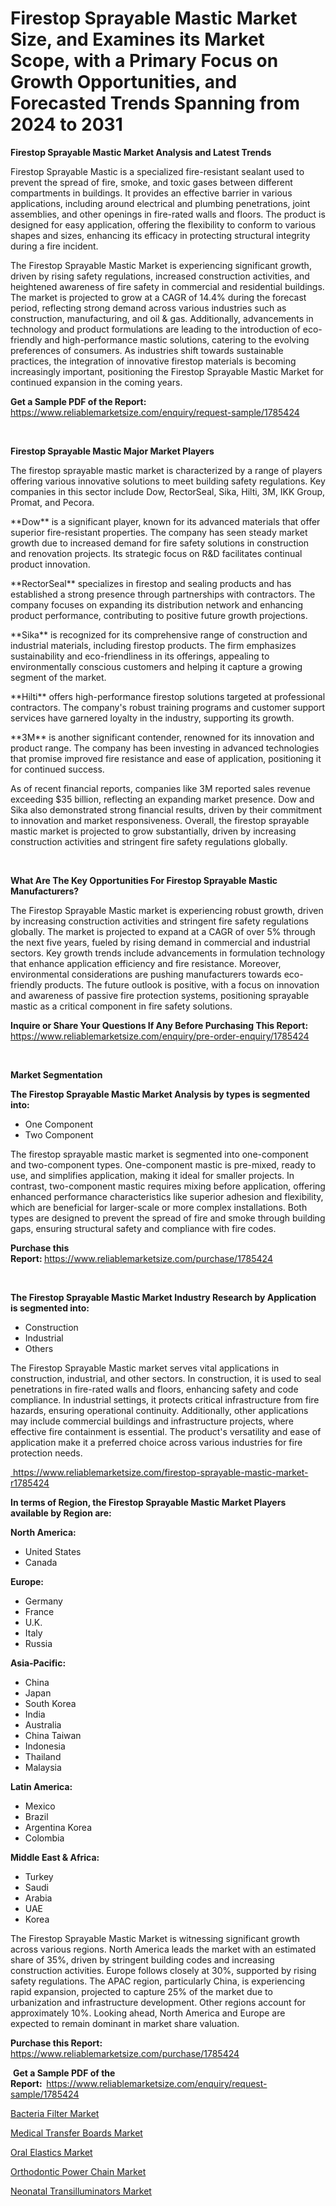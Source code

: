<p><h1>Firestop Sprayable Mastic Market Size, and Examines its Market Scope, with a Primary Focus on Growth Opportunities, and Forecasted Trends Spanning from 2024 to 2031</h1></p><p><strong>Firestop Sprayable Mastic Market Analysis and Latest Trends</strong></p>
<p><p>Firestop Sprayable Mastic is a specialized fire-resistant sealant used to prevent the spread of fire, smoke, and toxic gases between different compartments in buildings. It provides an effective barrier in various applications, including around electrical and plumbing penetrations, joint assemblies, and other openings in fire-rated walls and floors. The product is designed for easy application, offering the flexibility to conform to various shapes and sizes, enhancing its efficacy in protecting structural integrity during a fire incident.</p><p>The Firestop Sprayable Mastic Market is experiencing significant growth, driven by rising safety regulations, increased construction activities, and heightened awareness of fire safety in commercial and residential buildings. The market is projected to grow at a CAGR of 14.4% during the forecast period, reflecting strong demand across various industries such as construction, manufacturing, and oil & gas. Additionally, advancements in technology and product formulations are leading to the introduction of eco-friendly and high-performance mastic solutions, catering to the evolving preferences of consumers. As industries shift towards sustainable practices, the integration of innovative firestop materials is becoming increasingly important, positioning the Firestop Sprayable Mastic Market for continued expansion in the coming years.</p></p>
<p><strong>Get a Sample PDF of the Report:&nbsp;</strong> <a href="https://www.reliablemarketsize.com/enquiry/request-sample/1785424?utm_campaign=1766&utm_medium=2&utm_source=Github&utm_content=ia&utm_term=18122024&utm_id=firestop-sprayable-mastic">https://www.reliablemarketsize.com/enquiry/request-sample/1785424</a></p>
<p>&nbsp;</p>
<p><strong>Firestop Sprayable Mastic Major Market Players</strong></p>
<p><p>The firestop sprayable mastic market is characterized by a range of players offering various innovative solutions to meet building safety regulations. Key companies in this sector include Dow, RectorSeal, Sika, Hilti, 3M, IKK Group, Promat, and Pecora. </p><p>**Dow** is a significant player, known for its advanced materials that offer superior fire-resistant properties. The company has seen steady market growth due to increased demand for fire safety solutions in construction and renovation projects. Its strategic focus on R&D facilitates continual product innovation.</p><p>**RectorSeal** specializes in firestop and sealing products and has established a strong presence through partnerships with contractors. The company focuses on expanding its distribution network and enhancing product performance, contributing to positive future growth projections.</p><p>**Sika** is recognized for its comprehensive range of construction and industrial materials, including firestop products. The firm emphasizes sustainability and eco-friendliness in its offerings, appealing to environmentally conscious customers and helping it capture a growing segment of the market.</p><p>**Hilti** offers high-performance firestop solutions targeted at professional contractors. The company's robust training programs and customer support services have garnered loyalty in the industry, supporting its growth.</p><p>**3M** is another significant contender, renowned for its innovation and product range. The company has been investing in advanced technologies that promise improved fire resistance and ease of application, positioning it for continued success.</p><p>As of recent financial reports, companies like 3M reported sales revenue exceeding $35 billion, reflecting an expanding market presence. Dow and Sika also demonstrated strong financial results, driven by their commitment to innovation and market responsiveness. Overall, the firestop sprayable mastic market is projected to grow substantially, driven by increasing construction activities and stringent fire safety regulations globally.</p></p>
<p>&nbsp;</p>
<p><strong>What Are The Key Opportunities For Firestop Sprayable Mastic Manufacturers?</strong></p>
<p><p>The Firestop Sprayable Mastic market is experiencing robust growth, driven by increasing construction activities and stringent fire safety regulations globally. The market is projected to expand at a CAGR of over 5% through the next five years, fueled by rising demand in commercial and industrial sectors. Key growth trends include advancements in formulation technology that enhance application efficiency and fire resistance. Moreover, environmental considerations are pushing manufacturers towards eco-friendly products. The future outlook is positive, with a focus on innovation and awareness of passive fire protection systems, positioning sprayable mastic as a critical component in fire safety solutions.</p></p>
<p><strong>Inquire or Share Your Questions If Any Before Purchasing This Report:</strong> <a href="https://www.reliablemarketsize.com/enquiry/pre-order-enquiry/1785424?utm_campaign=1766&utm_medium=2&utm_source=Github&utm_content=ia&utm_term=18122024&utm_id=firestop-sprayable-mastic">https://www.reliablemarketsize.com/enquiry/pre-order-enquiry/1785424</a></p>
<p>&nbsp;</p>
<p><strong>Market Segmentation</strong></p>
<p><strong>The Firestop Sprayable Mastic Market Analysis by types is segmented into:</strong></p>
<p><ul><li>One Component</li><li>Two Component</li></ul></p>
<p><p>The firestop sprayable mastic market is segmented into one-component and two-component types. One-component mastic is pre-mixed, ready to use, and simplifies application, making it ideal for smaller projects. In contrast, two-component mastic requires mixing before application, offering enhanced performance characteristics like superior adhesion and flexibility, which are beneficial for larger-scale or more complex installations. Both types are designed to prevent the spread of fire and smoke through building gaps, ensuring structural safety and compliance with fire codes.</p></p>
<p><strong>Purchase this Report:&nbsp;</strong><a href="https://www.reliablemarketsize.com/purchase/1785424?utm_campaign=1766&utm_medium=2&utm_source=Github&utm_content=ia&utm_term=18122024&utm_id=firestop-sprayable-mastic">https://www.reliablemarketsize.com/purchase/1785424</a></p>
<p>&nbsp;</p>
<p><strong>The Firestop Sprayable Mastic Market Industry Research by Application is segmented into:</strong></p>
<p><ul><li>Construction</li><li>Industrial</li><li>Others</li></ul></p>
<p><p>The Firestop Sprayable Mastic market serves vital applications in construction, industrial, and other sectors. In construction, it is used to seal penetrations in fire-rated walls and floors, enhancing safety and code compliance. In industrial settings, it protects critical infrastructure from fire hazards, ensuring operational continuity. Additionally, other applications may include commercial buildings and infrastructure projects, where effective fire containment is essential. The product's versatility and ease of application make it a preferred choice across various industries for fire protection needs.</p></p>
<p><a href="https://www.reliablemarketsize.com/firestop-sprayable-mastic-market-r1785424?utm_campaign=1766&utm_medium=2&utm_source=Github&utm_content=ia&utm_term=18122024&utm_id=firestop-sprayable-mastic">&nbsp;https://www.reliablemarketsize.com/firestop-sprayable-mastic-market-r1785424</a></p>
<p><strong>In terms of Region, the Firestop Sprayable Mastic Market Players available by Region are:</strong></p>
<p>
    <p> <strong> North America: </strong>
        <ul>
            <li>United States</li>
            <li>Canada</li>
        </ul>
        </p> 
    <p> <strong> Europe: </strong>
        <ul>
            <li>Germany</li>
            <li>France</li>
            <li>U.K.</li>
            <li>Italy</li>
            <li>Russia</li>
        </ul>
        </p> 
    <p> <strong> Asia-Pacific: </strong>
        <ul>
            <li>China</li>
            <li>Japan</li>
            <li>South Korea</li>
            <li>India</li>
            <li>Australia</li>
            <li>China Taiwan</li>
            <li>Indonesia</li>
            <li>Thailand</li>
            <li>Malaysia</li>
        </ul>
        </p> 
    <p> <strong> Latin America: </strong>
        <ul>
            <li>Mexico</li>
            <li>Brazil</li>
            <li>Argentina Korea</li>
            <li>Colombia</li>
        </ul>
        </p> 
    <p> <strong> Middle East & Africa: </strong>
        <ul>
            <li>Turkey</li>
            <li>Saudi</li>
            <li>Arabia</li>
            <li>UAE</li>
            <li>Korea</li>
        </ul>
    </p>
    </p>
<p><p>The Firestop Sprayable Mastic Market is witnessing significant growth across various regions. North America leads the market with an estimated share of 35%, driven by stringent building codes and increasing construction activities. Europe follows closely at 30%, supported by rising safety regulations. The APAC region, particularly China, is experiencing rapid expansion, projected to capture 25% of the market due to urbanization and infrastructure development. Other regions account for approximately 10%. Looking ahead, North America and Europe are expected to remain dominant in market share valuation.</p></p>
<p><strong>Purchase this Report: </strong><a href="https://www.reliablemarketsize.com/purchase/1785424?utm_campaign=1766&utm_medium=2&utm_source=Github&utm_content=ia&utm_term=18122024&utm_id=firestop-sprayable-mastic">https://www.reliablemarketsize.com/purchase/1785424</a></p>
<p>&nbsp;<strong>Get a Sample PDF of the Report:&nbsp;&nbsp;</strong><a href="https://www.reliablemarketsize.com/enquiry/request-sample/1785424?utm_campaign=1766&utm_medium=2&utm_source=Github&utm_content=ia&utm_term=18122024&utm_id=firestop-sprayable-mastic">https://www.reliablemarketsize.com/enquiry/request-sample/1785424</a></p>
<p><strong></strong></p>
<p><p><a href="https://www.linkedin.com/pulse/bacteria-filter-market-growth-study-provides-in-depth-insights-ejsnf?utm_campaign=1766&utm_medium=2&utm_source=Github&utm_content=ia&utm_term=18122024&utm_id=firestop-sprayable-mastic">Bacteria Filter Market</a></p><p><a href="https://www.linkedin.com/pulse/projecting-growth-trajectory-medical-transfer-boards-market-jfsif?utm_campaign=1766&utm_medium=2&utm_source=Github&utm_content=ia&utm_term=18122024&utm_id=firestop-sprayable-mastic">Medical Transfer Boards Market</a></p><p><a href="https://www.linkedin.com/pulse/oral-elastics-market-size-projected-expand-89-cagr-from-2024-clijf?utm_campaign=1766&utm_medium=2&utm_source=Github&utm_content=ia&utm_term=18122024&utm_id=firestop-sprayable-mastic">Oral Elastics Market</a></p><p><a href="https://www.linkedin.com/pulse/orthodontic-power-chain-market-size-forecast-anticipated-b96ff?utm_campaign=1766&utm_medium=2&utm_source=Github&utm_content=ia&utm_term=18122024&utm_id=firestop-sprayable-mastic">Orthodontic Power Chain Market</a></p><p><a href="https://www.linkedin.com/pulse/neonatal-transilluminators-market-size-growth-industry-analysis-cguje?utm_campaign=1766&utm_medium=2&utm_source=Github&utm_content=ia&utm_term=18122024&utm_id=firestop-sprayable-mastic">Neonatal Transilluminators Market</a></p></p>